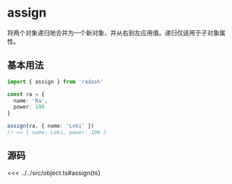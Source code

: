 # assign

将两个对象递归地合并为一个新对象，并从右到左应用值。递归仅适用于子对象属性。

## 基本用法

```ts
import { assign } from 'radash'

const ra = {
  name: 'Ra',
  power: 100
}

assign(ra, { name: 'Loki' })
// => { name: Loki, power: 100 }
```

## 源码

<<< ../../src/object.ts#assign{ts}
